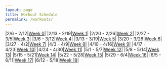 ```yaml
---
layout: page
title: Workout Schedule
permalink: /workouts/
---
```


|2/6 - 2/12|[Week 0]({{site.baseurl}}/2023/0)|
|2/13 - 2/19|[Week 1]({{site.baseurl}}/2023/1)|
|2/20 - 2/26|[Week 2]({{site.baseurl}}/2023/2)|
|2/27 - 3/5|[Week 3]({{site.baseurl}}/2023/3)|
|3/6 - 3/12|[Week 4]({{site.baseurl}}/2023/4)|
|3/13 - 3/19|[Week 5]({{site.baseurl}}/2023/5)|
|3/20 - 3/26|[Week 6]({{site.baseurl}}/2023/6)|
|3/27 - 4/2|[Week 7]({{site.baseurl}}/2023/7)|
|4/3 - 4/9|[Week 8]({{site.baseurl}}/2023/8)|
|4/10 - 4/16|[Week 9]({{site.baseurl}}/2023/9)|
|4/17 - 4/23|[Week 10]({{site.baseurl}}/2023/10)|
|4/24 - 4/30|[Week 11]({{site.baseurl}}/2023/11)|
|5/1 - 5/7|[Week 12]({{site.baseurl}}/2023/12)|
|5/8 - 5/14|[Week 13]({{site.baseurl}}/2023/13)|
|5/15 - 5/21|[Week 14]({{site.baseurl}}/2023/14)|
|5/22 - 5/28|[Week 15]({{site.baseurl}}/2023/15)|
|5/29 - 6/4|[Week 16]({{site.baseurl}}/2023/16)|
|6/5 - 6/11|[Week 17]({{site.baseurl}}/2023/17)|
|6/12 - 5/18|[Week 18]({{site.baseurl}}/2023/18)|
